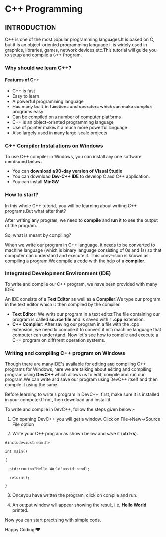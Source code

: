 # C++ Programming

## INTRODUCTION

C++ is one of the most popular programming languages.It is based on C, but it is an object-oriented programming language.It is widely used in graphics, libraries, games, network devices,etc.This tutorial will guide you to setup and compile a C++ Program.

### Why should we learn C++?
#### Features of C++
* C++ is fast
* Easy to learn
* A powerful programming language
* Has many built-in functions and operators which can make complex programs easy
* Can be compiled on a number of computer platforms
* C++ is an object-oriented programming language
* Use of pointer makes it a much more powerful language
* Also largely used in many large-scale projects

### C++ Compiler Installations on Windows
To use C++ compiler in Windows, you can install any one software mentioned below:
* You can **download a 90-day version of Visual Studio** 
* You can download **Dev-C++ IDE** to develop C and C++ application.
* You can install **MinGW**

### How to start?
In this whole C++ tutorial, you will be learning about writing C++ programs.But what after that?

After writing any program, we need to **compile** and **run** it to see the output of the program.

So, what is meant by compiling?

When we write our program in C++ language, it needs to be converted to machine language (which is binary language consisting of 0s and 1s) so that computer can understand and execute it. This conversion is known as compiling a program.We compile a code with the help of a **compiler**.

### Integrated Development Environment (IDE)
To write and compile our C++ program, we have been provided with many IDEs.

An IDE consists of a **Text Editor** as well as a **Compiler**.We type our program in the text editor which is then compiled by the compiler.
* **Text Editor**:
We write our program in a text editor.The file containing our program is called **source file** and is saved with a **.cpp** extension.
* **C++ Compiler**:
After saving our program in a file with the .cpp extension, we need to compile it to convert it into machine language that computer can understand.
Now let's see how to compile and execute a C++ program on different operation systems.

### Writing and compiling C++ program on Windows
Though there are many IDE's available for editing and compiling C++ programs for Windows, here we are talking about editing and compiling program using **DevC++** which allows us to edit, compile and run our program.We can write and save our program using DevC++ itself and then compile it using the same.

Before learning to write a program in DevC++, first, make sure it is installed in your computer.If not, then download and install it.

To write and compile in DevC++, follow the steps given below:-

1. On opening DevC++, you will get a window. Click on File->New->Source File option

2. Write your C++ program as shown below and save it (**ctrl+s**).
```
#include<iostream.h>

int main()

{

  std::cout<<"Hello World"<<std::endl;
  
  return();
  
}
```
3. Onceyou have written the program, click on compile and run.

4. An output window will appear showing the result, i.e, **Hello World** printed.

Now you can start practising with simple cods.

Happy Coding!:heart:

